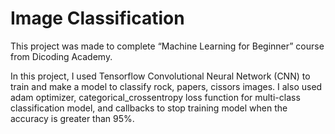 # Image Classification
This project was made to complete “Machine Learning for Beginner” course from Dicoding Academy.  

In this project, I used Tensorflow Convolutional Neural Network (CNN) to train and make a model to classify rock, papers, cissors images. I also used adam optimizer, categorical_crossentropy loss function for multi-class classification model, and callbacks to stop training model when the accuracy is greater than 95%.
